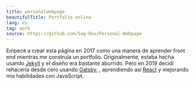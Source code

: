 ```yaml
---
title: personalwebpage
beautifulTitle: Portfolio online
lang: es
tag: work
source: https://github.com/Sag-Dev/Personal-Webpage
---
```


Empecé a crear esta página en 2017 como una manera de aprender front end
mientras me construía un portfolio. Originalmente, estaba hecha
usando
<a href='https://jekyllrb.com/' target='_blank'>Jekyll</a>
y el diseño era bastante aburrido. Pero en 2019 decidí rehacerla
desde cero usando
<a href='https://www.gatsbyjs.org/' target='_blank'>Gatsby</a>,
, aprendiendo así
<a href='https://es.reactjs.org/' target='_blank'>React</a>
y mejorando mis habilidades con JavaScript.
